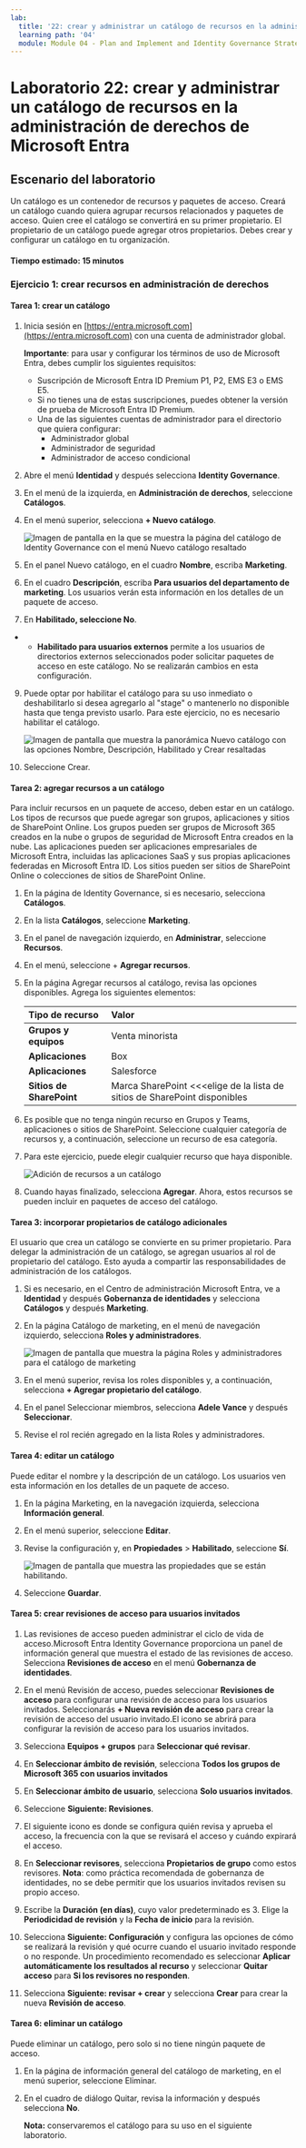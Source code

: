```yaml
---
lab:
  title: '22: crear y administrar un catálogo de recursos en la administración de derechos de Microsoft Entra'
  learning path: '04'
  module: Module 04 - Plan and Implement and Identity Governance Strategy
---
```


# Laboratorio 22: crear y administrar un catálogo de recursos en la administración de derechos de Microsoft Entra

## Escenario del laboratorio

Un catálogo es un contenedor de recursos y paquetes de acceso. Creará un catálogo cuando quiera agrupar recursos relacionados y paquetes de acceso. Quien cree el catálogo se convertirá en su primer propietario. El propietario de un catálogo puede agregar otros propietarios. Debes crear y configurar un catálogo en tu organización.

#### Tiempo estimado: 15 minutos

### Ejercicio 1: crear recursos en administración de derechos

#### Tarea 1: crear un catálogo

1. Inicia sesión en [https://entra.microsoft.com](https://entra.microsoft.com) con una cuenta de administrador global.

    **Importante**: para usar y configurar los términos de uso de Microsoft Entra, debes cumplir los siguientes requisitos:
    - Suscripción de Microsoft Entra ID Premium P1, P2, EMS E3 o EMS E5.
    - Si no tienes una de estas suscripciones, puedes obtener la versión de prueba de Microsoft Entra ID Premium.
    - Una de las siguientes cuentas de administrador para el directorio que quiera configurar:
        - Administrador global
        - Administrador de seguridad
        - Administrador de acceso condicional

2. Abre el menú **Identidad** y después selecciona **Identity Governance**.

3. En el menú de la izquierda, en **Administración de derechos**, seleccione **Catálogos**.

4. En el menú superior, selecciona **+ Nuevo catálogo**.

    ![Imagen de pantalla en la que se muestra la página del catálogo de Identity Governance con el menú Nuevo catálogo resaltado ](./media/lp4-mod1-identity-governance-new-catalog.png)

5. En el panel Nuevo catálogo, en el cuadro **Nombre**, escriba **Marketing**.

6. En el cuadro **Descripción**, escriba **Para usuarios del departamento de marketing**. Los usuarios verán esta información en los detalles de un paquete de acceso.

7. En **Habilitado, seleccione No**.

- - **Habilitado para usuarios externos** permite a los usuarios de directorios externos seleccionados poder solicitar paquetes de acceso en este catálogo. No se realizarán cambios en esta configuración.

9. Puede optar por habilitar el catálogo para su uso inmediato o deshabilitarlo si desea agregarlo al "stage" o mantenerlo no disponible hasta que tenga previsto usarlo. Para este ejercicio, no es necesario habilitar el catálogo.

    ![Imagen de pantalla que muestra la panorámica Nuevo catálogo con las opciones Nombre, Descripción, Habilitado y Crear resaltadas](./media/lp4-mod1-new-catalog-marketing.png)

10. Seleccione Crear.

#### Tarea 2: agregar recursos a un catálogo

Para incluir recursos en un paquete de acceso, deben estar en un catálogo. Los tipos de recursos que puede agregar son grupos, aplicaciones y sitios de SharePoint Online. Los grupos pueden ser grupos de Microsoft 365 creados en la nube o grupos de seguridad de Microsoft Entra creados en la nube. Las aplicaciones pueden ser aplicaciones empresariales de Microsoft Entra, incluidas las aplicaciones SaaS y sus propias aplicaciones federadas en Microsoft Entra ID. Los sitios pueden ser sitios de SharePoint Online o colecciones de sitios de SharePoint Online.

1. En la página de Identity Governance, si es necesario, selecciona **Catálogos**.

2. En la lista **Catálogos**, seleccione **Marketing**.

3. En el panel de navegación izquierdo, en **Administrar**, seleccione **Recursos**.

4. En el menú, seleccione + **Agregar recursos**.

5. En la página Agregar recursos al catálogo, revisa las opciones disponibles.  Agrega los siguientes elementos:

   | Tipo de recurso | Valor |
   | :------------- | :---------- |
   |  **Grupos y equipos** | Venta minorista |
   |  **Aplicaciones** | Box |
   |  **Aplicaciones** | Salesforce |
   |  **Sitios de SharePoint** | Marca SharePoint <<<elige de la lista de sitios de SharePoint disponibles |

6. Es posible que no tenga ningún recurso en Grupos y Teams, aplicaciones o sitios de SharePoint. Seleccione cualquier categoría de recursos y, a continuación, seleccione un recurso de esa categoría.

7. Para este ejercicio, puede elegir cualquier recurso que haya disponible.

    ![Adición de recursos a un catálogo](./media/catalog-add-resources.png)

8. Cuando hayas finalizado, selecciona **Agregar**. Ahora, estos recursos se pueden incluir en paquetes de acceso del catálogo.

#### Tarea 3: incorporar propietarios de catálogo adicionales

El usuario que crea un catálogo se convierte en su primer propietario. Para delegar la administración de un catálogo, se agregan usuarios al rol de propietario del catálogo. Esto ayuda a compartir las responsabilidades de administración de los catálogos.

1. Si es necesario, en el Centro de administración Microsoft Entra, ve a **Identidad** y después **Gobernanza de identidades** y selecciona **Catálogos** y después **Marketing**.

2. En la página Catálogo de marketing, en el menú de navegación izquierdo, selecciona **Roles y administradores**.

    ![Imagen de pantalla que muestra la página Roles y administradores para el catálogo de marketing](./media/lp4-mod1-catalog-roles-and-admins.png)

3. En el menú superior, revisa los roles disponibles y, a continuación, selecciona **+ Agregar propietario del catálogo**.

4. En el panel Seleccionar miembros, selecciona **Adele Vance** y después **Seleccionar**.

5. Revise el rol recién agregado en la lista Roles y administradores.

#### Tarea 4: editar un catálogo

Puede editar el nombre y la descripción de un catálogo. Los usuarios ven esta información en los detalles de un paquete de acceso.

1. En la página Marketing, en la navegación izquierda, selecciona **Información general**.

2. En el menú superior, seleccione **Editar**.

3. Revise la configuración y, en **Propiedades** > **Habilitado**, seleccione **Sí**.

    ![Imagen de pantalla que muestra las propiedades que se están habilitando.](./media/lp4-mod1-edit-marketing-catalog.png)

4. Seleccione **Guardar**.

#### Tarea 5: crear revisiones de acceso para usuarios invitados

1. Las revisiones de acceso pueden administrar el ciclo de vida de acceso.Microsoft Entra Identity Governance proporciona un panel de información general que muestra el estado de las revisiones de acceso. Selecciona **Revisiones de acceso** en el menú **Gobernanza de identidades**.

1. En el menú Revisión de acceso, puedes seleccionar **Revisiones de acceso** para configurar una revisión de acceso para los usuarios invitados. Seleccionarás **+ Nueva revisión de acceso** para crear la revisión de acceso del usuario invitado.El icono se abrirá para configurar la revisión de acceso para los usuarios invitados.

1. Selecciona **Equipos + grupos** para **Seleccionar qué revisar**.

1. En **Seleccionar ámbito de revisión**, selecciona **Todos los grupos de Microsoft 365 con usuarios invitados**

1. En **Seleccionar ámbito de usuario**, selecciona **Solo usuarios invitados**.

1. Seleccione **Siguiente: Revisiones**.

1. El siguiente icono es donde se configura quién revisa y aprueba el acceso, la frecuencia con la que se revisará el acceso y cuándo expirará el acceso.

1. En **Seleccionar revisores**, selecciona **Propietarios de grupo** como estos revisores. **Nota**: como práctica recomendada de gobernanza de identidades, no se debe permitir que los usuarios invitados revisen su propio acceso.

1. Escribe la **Duración (en días)**, cuyo valor predeterminado es 3. Elige la **Periodicidad de revisión** y la **Fecha de inicio** para la revisión.

1. Selecciona **Siguiente: Configuración** y configura las opciones de cómo se realizará la revisión y qué ocurre cuando el usuario invitado responde o no responde.  Un procedimiento recomendado es seleccionar **Aplicar automáticamente los resultados al recurso** y seleccionar **Quitar acceso** para **Si los revisores no responden**. 

1. Selecciona **Siguiente: revisar + crear** y selecciona **Crear** para crear la nueva **Revisión de acceso**.


#### Tarea 6: eliminar un catálogo

Puede eliminar un catálogo, pero solo si no tiene ningún paquete de acceso.

1. En la página de información general del catálogo de marketing, en el menú superior, seleccione Eliminar.

2. En el cuadro de diálogo Quitar, revisa la información y después selecciona **No**.

    **Nota:** conservaremos el catálogo para su uso en el siguiente laboratorio.

